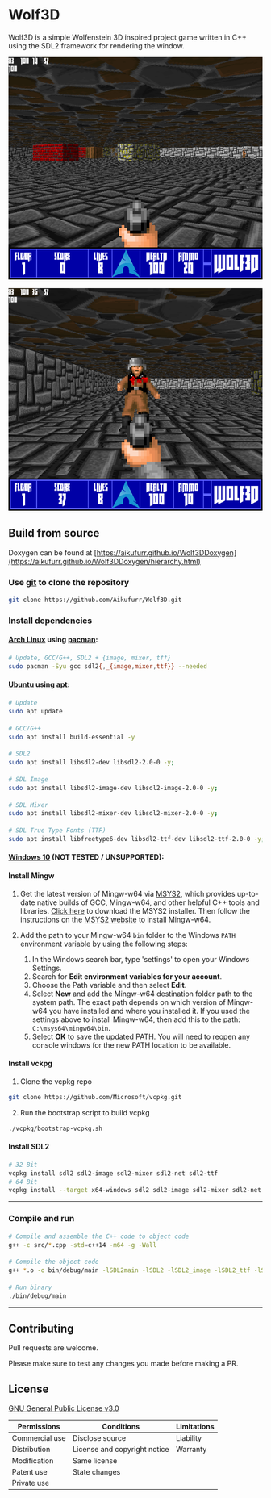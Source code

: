 # Wolf3D

Wolf3D is a simple Wolfenstein 3D inspired project game written in C++ using the SDL2 framework for rendering the window.

![View facing map](./screenshots/1.png)

![Shooting](./screenshots/2.png)

## Build from source

Doxygen can be found at [https://aikufurr.github.io/Wolf3DDoxygen](https://aikufurr.github.io/Wolf3DDoxygen/hierarchy.html)

### Use [git](https://git-scm.com/) to clone the repository
```bash
git clone https://github.com/Aikufurr/Wolf3D.git
```
### Install dependencies

#### [Arch Linux](https://archlinux.org/) using [pacman](https://wiki.archlinux.org/title/pacman):
```bash
# Update, GCC/G++, SDL2 + {image, mixer, tff}
sudo pacman -Syu gcc sdl2{,_{image,mixer,ttf}} --needed
```
#### [Ubuntu](https://ubuntu.com/) using [apt](https://help.ubuntu.com/community/AptGet/Howto):
```bash
# Update
sudo apt update

# GCC/G++
sudo apt install build-essential -y

# SDL2
sudo apt install libsdl2-dev libsdl2-2.0-0 -y;

# SDL Image
sudo apt install libsdl2-image-dev libsdl2-image-2.0-0 -y;

# SDL Mixer
sudo apt install libsdl2-mixer-dev libsdl2-mixer-2.0-0 -y;

# SDL True Type Fonts (TTF)
sudo apt install libfreetype6-dev libsdl2-ttf-dev libsdl2-ttf-2.0-0 -y;
```

#### [Windows 10](https://www.microsoft.com/en-gb/windows/get-windows-10) (NOT TESTED / UNSUPPORTED):
#### Install Mingw
1. Get the latest version of Mingw-w64 via [MSYS2](https://www.msys2.org/), which provides up-to-date native builds of GCC, Mingw-w64, and other helpful C++ tools and libraries. [Click here](https://github.com/msys2/msys2-installer/releases/download/2021-06-04/msys2-x86_64-20210604.exe) to download the MSYS2 installer. Then follow the instructions on the [MSYS2 website](https://www.msys2.org/) to install Mingw-w64.
2. Add the path to your Mingw-w64 `bin` folder to the Windows `PATH` environment variable by using the following steps:

    1. In the Windows search bar, type 'settings' to open your Windows Settings.
    2. Search for **Edit environment variables for your account**.
    3. Choose the Path variable and then select **Edit**.
    4. Select **New** and add the Mingw-w64 destination folder path to the system path. The exact path depends on which version of Mingw-w64 you have installed and where you installed it. If you used the settings above to install Mingw-w64, then add this to the path: `C:\msys64\mingw64\bin`.
    5. Select **OK** to save the updated PATH. You will need to reopen any console windows for the new PATH location to be available.
#### Install vckpg
1. Clone the vcpkg repo
```bash
git clone https://github.com/Microsoft/vcpkg.git
```
2. Run the bootstrap script to build vcpkg
```bash
./vcpkg/bootstrap-vcpkg.sh
```
#### Install SDL2
```bash
# 32 Bit
vcpkg install sdl2 sdl2-image sdl2-mixer sdl2-net sdl2-ttf
# 64 Bit
vcpkg install --target x64-windows sdl2 sdl2-image sdl2-mixer sdl2-net sdl2-ttf
```

---

### Compile and run

```bash
# Compile and assemble the C++ code to object code
g++ -c src/*.cpp -std=c++14 -m64 -g -Wall

# Compile the object code
g++ *.o -o bin/debug/main -lSDL2main -lSDL2 -lSDL2_image -lSDL2_ttf -lSDL2_mixer

# Run binary
./bin/debug/main
```

---

## Contributing
Pull requests are welcome.

Please make sure to test any changes you made before making a PR.

## License
[GNU General Public License v3.0](https://choosealicense.com/licenses/gpl-3.0/)


| Permissions    | Conditions                   | Limitations |
| -------------- | ---------------------------- | ----------- |
| Commercial use | Disclose source              | Liability   |
| Distribution   | License and copyright notice | Warranty    |
| Modification   | Same license                 |             |
| Patent use     | State changes                |             |
| Private use    |                              |             |
